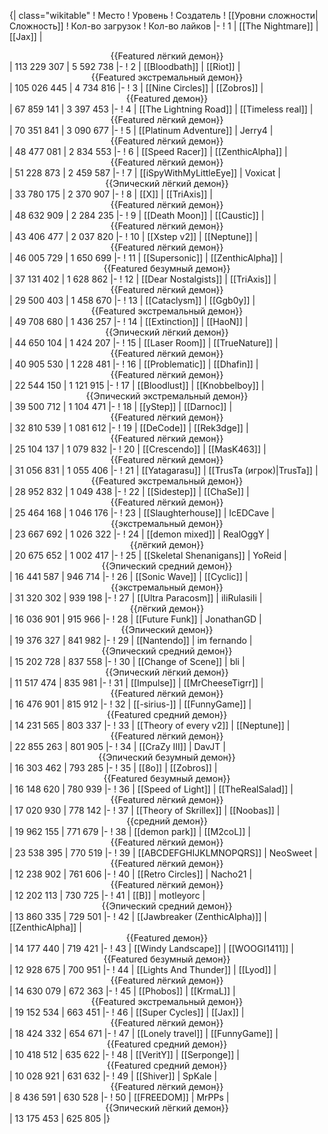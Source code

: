 {| class="wikitable"
! Место
! Уровень
! Создатель
! [[Уровни сложности|Сложность]]
! Кол-во загрузок
! Кол-во лайков
|-
! 1
| [[The Nightmare]]
| [[Jax]]
| <center>{{Featured лёгкий демон}}</center>
| 113 229 307
| 5 592 738
|-
! 2
| [[Bloodbath]]
| [[Riot]]
| <center>{{Featured экстремальный демон}}</center>
| 105 026 445
| 4 734 816
|-
! 3
| [[Nine Circles]]
| [[Zobros]]
| <center>{{Featured демон}}</center>
| 67 859 141
| 3 397 453
|-
! 4
| [[The Lightning Road]]
| [[Timeless real]]
| <center>{{Featured лёгкий демон}}</center>
| 70 351 841
| 3 090 677
|-
! 5
| [[Platinum Adventure]]
| Jerry4
| <center>{{Featured лёгкий демон}}</center>
| 48 477 081
| 2 834 553
|-
! 6
| [[Speed Racer]]
| [[ZenthicAlpha]]
| <center>{{Featured лёгкий демон}}</center>
| 51 228 873
| 2 459 587
|-
! 7
| [[iSpyWithMyLittleEye]]
| Voxicat
| <center>{{Эпический лёгкий демон}}</center>
| 33 780 175
| 2 370 907
|-
! 8
| [[X]]
| [[TriAxis]]
| <center>{{Featured лёгкий демон}}</center>
| 48 632 909
| 2 284 235
|-
! 9
| [[Death Moon]]
| [[Caustic]]
| <center>{{Featured лёгкий демон}}</center>
| 43 406 477
| 2 037 820
|-
! 10
| [[Xstep v2]]
| [[Neptune]]
| <center>{{Featured лёгкий демон}}</center>
| 46 005 729
| 1 650 699
|-
! 11
| [[Supersonic]]
| [[ZenthicAlpha]]
| <center>{{Featured безумный демон}}</center>
| 37 131 402
| 1 628 862
|-
! 12
| [[Dear Nostalgists]]
| [[TriAxis]]
| <center>{{Featured лёгкий демон}}</center>
| 29 500 403
| 1 458 670
|-
! 13
| [[Cataclysm]]
| [[Ggb0y]]
| <center>{{Featured экстремальный демон}}</center>
| 49 708 680
| 1 436 257
|-
! 14
| [[Extinction]]
| [[HaoN]]
| <center>{{Эпический лёгкий демон}}</center>
| 44 650 104
| 1 424 207
|-
! 15
| [[Laser Room]]
| [[TrueNature]]
| <center>{{Featured лёгкий демон}}</center>
| 40 905 530
| 1 228 481
|-
! 16
| [[Problematic]]
| [[Dhafin]]
| <center>{{Featured лёгкий демон}}</center>
| 22 544 150
| 1 121 915
|-
! 17
| [[Bloodlust]]
| [[Knobbelboy]]
| <center>{{Эпический экстремальный демон}}</center>
| 39 500 712
| 1 104 471
|-
! 18
| [[yStep]]
| [[Darnoc]]
| <center>{{Featured лёгкий демон}}</center>
| 32 810 539
| 1 081 612
|-
! 19
| [[DeCode]]
| [[Rek3dge]]
| <center>{{Featured лёгкий демон}}</center>
| 25 104 137
| 1 079 832
|-
! 20
| [[Crescendo]]
| [[MasK463]]
| <center>{{Featured лёгкий демон}}</center>
| 31 056 831
| 1 055 406
|-
! 21
| [[Yatagarasu]]
| [[TrusTa (игрок)|TrusTa]]
| <center>{{Featured экстремальный демон}}</center>
| 28 952 832
| 1 049 438
|-
! 22
| [[Sidestep]]
| [[ChaSe]]
| <center>{{Featured лёгкий демон}}</center>
| 25 464 168
| 1 046 176
|-
! 23
| [[Slaughterhouse]]
| IcEDCave
| <center>{{экстремальный демон}}</center>
| 23 667 692
| 1 026 322
|-
! 24
| [[demon mixed]]
| RealOggY
| <center>{{лёгкий демон}}</center>
| 20 675 652
| 1 002 417
|-
! 25
| [[Skeletal Shenanigans]]
| YoReid
| <center>{{Эпический средний демон}}</center>
| 16 441 587
| 946 714
|-
! 26
| [[Sonic Wave]]
| [[Cyclic]]
| <center>{{экстремальный демон}}</center>
| 31 320 302
| 939 198
|-
! 27
| [[Ultra Paracosm]]
| iIiRulasiIi
| <center>{{лёгкий демон}}</center>
| 16 036 901
| 915 966
|-
! 28
| [[Future Funk]]
| JonathanGD
| <center>{{Эпический демон}}</center>
| 19 376 327
| 841 982
|-
! 29
| [[Nantendo]]
| im fernando
| <center>{{Эпический средний демон}}</center>
| 15 202 728
| 837 558
|-
! 30
| [[Change of Scene]]
| bli
| <center>{{Эпический лёгкий демон}}</center>
| 11 517 474
| 835 981
|-
! 31
| [[Impulse]]
| [[MrCheeseTigrr]]
| <center>{{Featured лёгкий демон}}</center>
| 16 476 901
| 815 912
|-
! 32
| [[-sirius-]]
| [[FunnyGame]]
| <center>{{Featured средний демон}}</center>
| 14 231 565
| 803 337
|-
! 33
| [[Theory of every v2]]
| [[Neptune]]
| <center>{{Featured лёгкий демон}}</center>
| 22 855 263
| 801 905
|-
! 34
| [[CraZy III]]
| DavJT
| <center>{{Эпический безумный демон}}</center>
| 16 303 462
| 793 285
|-
! 35
| [[8o]]
| [[Zobros]]
| <center>{{Featured безумный демон}}</center>
| 16 148 620
| 780 939
|-
! 36
| [[Speed of Light]]
| [[TheRealSalad]]
| <center>{{Featured лёгкий демон}}</center>
| 17 020 930
| 778 142
|-
! 37
| [[Theory of Skrillex]]
| [[Noobas]]
| <center>{{средний демон}}</center>
| 19 962 155
| 771 679
|-
! 38
| [[demon park]]
| [[M2coL]]
| <center>{{Featured лёгкий демон}}</center>
| 23 538 395
| 770 519
|-
! 39
| [[ABCDEFGHIJKLMNOPQRS]]
| NeoSweet
| <center>{{Featured лёгкий демон}}</center>
| 12 238 902
| 761 606
|-
! 40
| [[Retro Circles]]
| Nacho21
| <center>{{Featured лёгкий демон}}</center>
| 12 202 113
| 730 725
|-
! 41
| [[B]]
| motleyorc
| <center>{{Эпический средний демон}}</center>
| 13 860 335
| 729 501
|-
! 42
| [[Jawbreaker (ZenthicAlpha)]]
| [[ZenthicAlpha]]
| <center>{{Featured демон}}</center>
| 14 177 440
| 719 421
|-
! 43
| [[Windy Landscape]]
| [[WOOGI1411]]
| <center>{{Featured безумный демон}}</center>
| 12 928 675
| 700 951
|-
! 44
| [[Lights And Thunder]]
| [[Lyod]]
| <center>{{Featured лёгкий демон}}</center>
| 14 630 079
| 672 363
|-
! 45
| [[Phobos]]
| [[KrmaL]]
| <center>{{Featured экстремальный демон}}</center>
| 19 152 534
| 663 451
|-
! 46
| [[Super Cycles]]
| [[Jax]]
| <center>{{Featured лёгкий демон}}</center>
| 18 424 332
| 654 671
|-
! 47
| [[Lonely travel]]
| [[FunnyGame]]
| <center>{{Featured средний демон}}</center>
| 10 418 512
| 635 622
|-
! 48
| [[VeritY]]
| [[Serponge]]
| <center>{{Featured средний демон}}</center>
| 10 028 921
| 631 632
|-
! 49
| [[Shiver]]
| SpKale
| <center>{{Featured лёгкий демон}}</center>
| 8 436 591
| 630 528
|-
! 50
| [[FREEDOM]]
| MrPPs
| <center>{{Эпический лёгкий демон}}</center>
| 13 175 453
| 625 805
|}